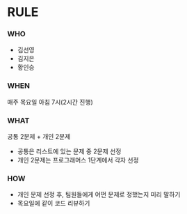 # RULE
### WHO
  - 김선영
  - 김지은
  - 황인승
### WHEN
매주 목요일 아침 7시(2시간 진행)
### WHAT
공통 2문제 + 개인 2문제
- 공통은 리스트에 있는 문제 중 2문제 선정
- 개인 2문제는 프로그래머스 1단계에서 각자 선정
### HOW
- 개인 문제 선정 후, 팀원들에게 어떤 문제로 정했는지 미리 말하기
- 목요일에 같이 코드 리뷰하기